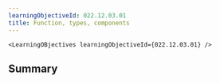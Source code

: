 ```yaml
---
learningObjectiveId: 022.12.03.01
title: Function, types, components
---
```


```tsx eval
<LearningOBjectives learningObjectiveId={022.12.03.01} />
```

## Summary
